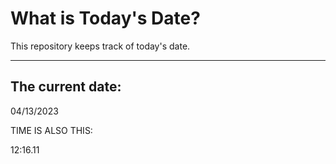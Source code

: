 # What is Today's Date?
This repository keeps track of today's date.
* * *
 
## The current date:  
 04/13/2023 
   
   
 TIME IS ALSO THIS: 
  
 12:16.11 
   
  
